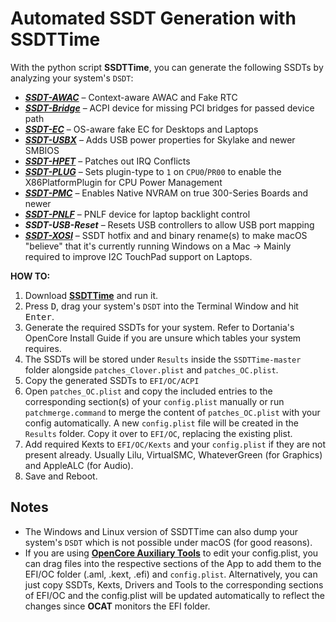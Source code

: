 # Automated SSDT Generation with SSDTTime

With the python script **SSDTTime**, you can generate the following SSDTs by analyzing your system's `DSDT`:

* ***[SSDT-AWAC](https://github.com/5T33Z0/OC-Little-Translated/tree/main/01_Adding_missing_Devices_and_enabling_Features/System_Clock_(SSDT-AWAC))*** – Context-aware AWAC and Fake RTC
* ***[SSDT-Bridge](https://github.com/5T33Z0/OC-Little-Translated/tree/main/11_Graphics/GPU/GPU_undetected)*** – ACPI device for missing PCI bridges for passed device path
* ***[SSDT-EC](https://github.com/5T33Z0/OC-Little-Translated/tree/main/01_Adding_missing_Devices_and_enabling_Features/Embedded_Controller_(SSDT-EC))*** – OS-aware fake EC for Desktops and Laptops
* ***[SSDT-USBX](https://github.com/5T33Z0/OC-Little-Translated/tree/main/01_Adding_missing_Devices_and_enabling_Features/Embedded_Controller_(SSDT-EC))*** – Adds USB power properties for Skylake and newer SMBIOS
* ***[SSDT-HPET](https://github.com/5T33Z0/OC-Little-Translated/tree/main/01_Adding_missing_Devices_and_enabling_Features/IRQ_and_Timer_Fix_(SSDT-HPET))*** – Patches out IRQ Conflicts
* ***[SSDT-PLUG](https://github.com/5T33Z0/OC-Little-Translated/tree/main/01_Adding_missing_Devices_and_enabling_Features/CPU_Power_Management/CPU_Power_Management_(SSDT-PLUG))*** – Sets plugin-type to `1` on `CPU0`/`PR00` to enable the X86PlatformPlugin for CPU Power Management
* ***[SSDT-PMC](https://github.com/5T33Z0/OC-Little-Translated/tree/main/01_Adding_missing_Devices_and_enabling_Features/PMCR_Support_(SSDT-PMCR))*** – Enables Native NVRAM on true 300-Series Boards and newer
* ***[SSDT-PNLF](https://github.com/5T33Z0/OC-Little-Translated/tree/main/01_Adding_missing_Devices_and_enabling_Features/Brightness_Controls_(SSDT-PNLF))*** – PNLF device for laptop backlight control
* ***SSDT-USB-Reset*** – Resets USB controllers to allow USB port mapping
* ***[SSDT-XOSI](https://github.com/5T33Z0/OC-Little-Translated/tree/main/01_Adding_missing_Devices_and_enabling_Features/OS_Compatibility_Patch_(XOSI))*** – SSDT hotfix and and binary rename(s) to make macOS "believe" that it's currently running Windows on a Mac &rarr; Mainly required to improve I2C TouchPad support on Laptops.

**HOW TO:**

1. Download [**SSDTTime**](https://github.com/corpnewt/SSDTTime) and run it.
2. Press <kbd>D</kbd>, drag your system's `DSDT` into the Terminal Window and hit <kbd>Enter</kbd>.
3. Generate the required SSDTs for your system. Refer to Dortania's OpenCore Install Guide if you are unsure which tables your system requires.
4. The SSDTs will be stored under `Results` inside the `SSDTTime-master` folder alongside `patches_Clover.plist` and `patches_OC.plist`. 
5. Copy the generated SSDTs to `EFI/OC/ACPI`
6. Open `patches_OC.plist` and copy the included entries to the corresponding section(s) of your `config.plist` manually or run `patchmerge.command` to merge the content of `patches_OC.plist` with your config automatically. A new `config.plist` file will be created in the `Results` folder. Copy it over to `EFI/OC`, replacing the existing plist. 
7. Add required Kexts to `EFI/OC/Kexts` and your `config.plist` if they are not present already. Usually Lilu, VirtualSMC, WhateverGreen (for Graphics) and AppleALC (for Audio).
8. Save and Reboot.

## Notes
- The Windows and Linux version of SSDTTime can also dump your system's `DSDT` which is not possible under macOS (for good reasons).
- If you are using [**OpenCore Auxiliary Tools**](https://github.com/ic005k/QtOpenCoreConfig/releases) to edit your config.plist, you can drag files into the respective sections of the App to add them to the EFI/OC folder (.aml, .kext, .efi) and `config.plist`. Alternatively, you can just copy SSDTs, Kexts, Drivers and Tools to the corresponding sections of EFI/OC and the config.plist will be updated automatically to reflect the changes since **OCAT** monitors the EFI folder.
